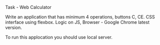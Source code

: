 Task  - Web Calculator

Write an application that has minimum 4 operations, buttons C, CE. CSS interface using flexbox. Logic on JS, Browser - 
Google Chrome latest version.

To run this applocation you should use local server.

